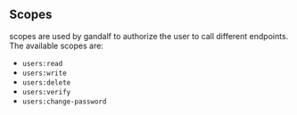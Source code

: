 ## Scopes

scopes are used by gandalf to authorize the user to call different endpoints. The available scopes are:

- `users:read`
- `users:write`
- `users:delete`
- `users:verify`
- `users:change-password`

